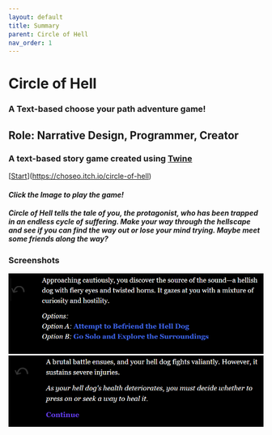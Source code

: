 ```yaml
---
layout: default
title: Summary
parent: Circle of Hell
nav_order: 1
---
```


# **Circle of Hell**

### A Text-based choose your path adventure game!

## Role: **Narrative Design, Programmer, Creator**

### A text-based story game created using [Twine](https://twinery.org/)

[[Start](./pictures/Start.png)](https://choseo.itch.io/circle-of-hell)
#### *Click the Image to play the game!*

##### Circle of Hell tells the tale of you, the protagonist, who has been trapped in an endless cycle of suffering. Make your way through the hellscape and see if you can find the way out or lose your mind trying. Maybe meet some friends along the way?

### Screenshots
![dogChoice](./pictures/DogChoice.png) ![dogFight](./pictures/dogFight.png)
